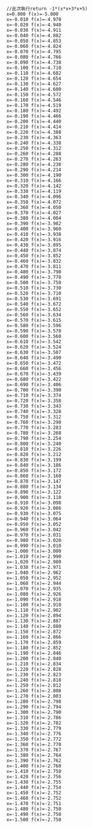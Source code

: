     //此次執行return -1*(x*x+3*x+5)
    x=0.000 f(x)=-5.000
    x=-0.010 f(x)=-4.970
    x=-0.020 f(x)=-4.940
    x=-0.030 f(x)=-4.911
    x=-0.040 f(x)=-4.882
    x=-0.050 f(x)=-4.853
    x=-0.060 f(x)=-4.824
    x=-0.070 f(x)=-4.795
    x=-0.080 f(x)=-4.766
    x=-0.090 f(x)=-4.738
    x=-0.100 f(x)=-4.710
    x=-0.110 f(x)=-4.682
    x=-0.120 f(x)=-4.654
    x=-0.130 f(x)=-4.627
    x=-0.140 f(x)=-4.600
    x=-0.150 f(x)=-4.572
    x=-0.160 f(x)=-4.546
    x=-0.170 f(x)=-4.519
    x=-0.180 f(x)=-4.492
    x=-0.190 f(x)=-4.466
    x=-0.200 f(x)=-4.440
    x=-0.210 f(x)=-4.414
    x=-0.220 f(x)=-4.388
    x=-0.230 f(x)=-4.363
    x=-0.240 f(x)=-4.338
    x=-0.250 f(x)=-4.312
    x=-0.260 f(x)=-4.288
    x=-0.270 f(x)=-4.263
    x=-0.280 f(x)=-4.238
    x=-0.290 f(x)=-4.214
    x=-0.300 f(x)=-4.190
    x=-0.310 f(x)=-4.166
    x=-0.320 f(x)=-4.142
    x=-0.330 f(x)=-4.119
    x=-0.340 f(x)=-4.096
    x=-0.350 f(x)=-4.072
    x=-0.360 f(x)=-4.050
    x=-0.370 f(x)=-4.027
    x=-0.380 f(x)=-4.004
    x=-0.390 f(x)=-3.982
    x=-0.400 f(x)=-3.960
    x=-0.410 f(x)=-3.938
    x=-0.420 f(x)=-3.916
    x=-0.430 f(x)=-3.895
    x=-0.440 f(x)=-3.874
    x=-0.450 f(x)=-3.852
    x=-0.460 f(x)=-3.832
    x=-0.470 f(x)=-3.811
    x=-0.480 f(x)=-3.790
    x=-0.490 f(x)=-3.770
    x=-0.500 f(x)=-3.750
    x=-0.510 f(x)=-3.730
    x=-0.520 f(x)=-3.710
    x=-0.530 f(x)=-3.691
    x=-0.540 f(x)=-3.672
    x=-0.550 f(x)=-3.652
    x=-0.560 f(x)=-3.634
    x=-0.570 f(x)=-3.615
    x=-0.580 f(x)=-3.596
    x=-0.590 f(x)=-3.578
    x=-0.600 f(x)=-3.560
    x=-0.610 f(x)=-3.542
    x=-0.620 f(x)=-3.524
    x=-0.630 f(x)=-3.507
    x=-0.640 f(x)=-3.490
    x=-0.650 f(x)=-3.472
    x=-0.660 f(x)=-3.456
    x=-0.670 f(x)=-3.439
    x=-0.680 f(x)=-3.422
    x=-0.690 f(x)=-3.406
    x=-0.700 f(x)=-3.390
    x=-0.710 f(x)=-3.374
    x=-0.720 f(x)=-3.358
    x=-0.730 f(x)=-3.343
    x=-0.740 f(x)=-3.328
    x=-0.750 f(x)=-3.312
    x=-0.760 f(x)=-3.298
    x=-0.770 f(x)=-3.283
    x=-0.780 f(x)=-3.268
    x=-0.790 f(x)=-3.254
    x=-0.800 f(x)=-3.240
    x=-0.810 f(x)=-3.226
    x=-0.820 f(x)=-3.212
    x=-0.830 f(x)=-3.199
    x=-0.840 f(x)=-3.186
    x=-0.850 f(x)=-3.172
    x=-0.860 f(x)=-3.160
    x=-0.870 f(x)=-3.147
    x=-0.880 f(x)=-3.134
    x=-0.890 f(x)=-3.122
    x=-0.900 f(x)=-3.110
    x=-0.910 f(x)=-3.098
    x=-0.920 f(x)=-3.086
    x=-0.930 f(x)=-3.075
    x=-0.940 f(x)=-3.064
    x=-0.950 f(x)=-3.052
    x=-0.960 f(x)=-3.042
    x=-0.970 f(x)=-3.031
    x=-0.980 f(x)=-3.020
    x=-0.990 f(x)=-3.010
    x=-1.000 f(x)=-3.000
    x=-1.010 f(x)=-2.990
    x=-1.020 f(x)=-2.980
    x=-1.030 f(x)=-2.971
    x=-1.040 f(x)=-2.962
    x=-1.050 f(x)=-2.952
    x=-1.060 f(x)=-2.944
    x=-1.070 f(x)=-2.935
    x=-1.080 f(x)=-2.926
    x=-1.090 f(x)=-2.918
    x=-1.100 f(x)=-2.910
    x=-1.110 f(x)=-2.902
    x=-1.120 f(x)=-2.894
    x=-1.130 f(x)=-2.887
    x=-1.140 f(x)=-2.880
    x=-1.150 f(x)=-2.872
    x=-1.160 f(x)=-2.866
    x=-1.170 f(x)=-2.859
    x=-1.180 f(x)=-2.852
    x=-1.190 f(x)=-2.846
    x=-1.200 f(x)=-2.840
    x=-1.210 f(x)=-2.834
    x=-1.220 f(x)=-2.828
    x=-1.230 f(x)=-2.823
    x=-1.240 f(x)=-2.818
    x=-1.250 f(x)=-2.812
    x=-1.260 f(x)=-2.808
    x=-1.270 f(x)=-2.803
    x=-1.280 f(x)=-2.798
    x=-1.290 f(x)=-2.794
    x=-1.300 f(x)=-2.790
    x=-1.310 f(x)=-2.786
    x=-1.320 f(x)=-2.782
    x=-1.330 f(x)=-2.779
    x=-1.340 f(x)=-2.776
    x=-1.350 f(x)=-2.772
    x=-1.360 f(x)=-2.770
    x=-1.370 f(x)=-2.767
    x=-1.380 f(x)=-2.764
    x=-1.390 f(x)=-2.762
    x=-1.400 f(x)=-2.760
    x=-1.410 f(x)=-2.758
    x=-1.420 f(x)=-2.756
    x=-1.430 f(x)=-2.755
    x=-1.440 f(x)=-2.754
    x=-1.450 f(x)=-2.752
    x=-1.460 f(x)=-2.752
    x=-1.470 f(x)=-2.751
    x=-1.480 f(x)=-2.750
    x=-1.490 f(x)=-2.750
    x=-1.500 f(x)=-2.750
